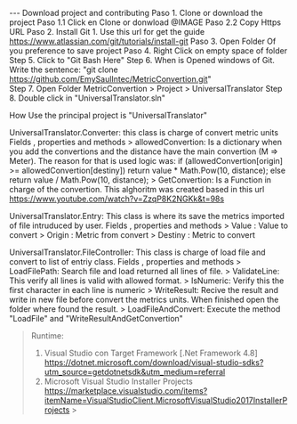 
--- Download project and contributing
   Paso 1. Clone or download the project
   		Paso 1.1 Click en Clone or donwload @IMAGE
   		Paso 2.2 Copy Https URL
   Paso 2. Install Git 
   		1. Use this url for get the guide https://www.atlassian.com/git/tutorials/install-git 
   Paso 3. Open Folder Of you preference to save project 
   Paso 4. Right Click on empty space of folder 
   Step 5. Click to "Git Bash Here"
   Step 6. When is Opened windows of Git. Write the sentence: "git clone https://github.com/EmySaulIntec/MetricConvertion.git"  
   Step 7. Open Folder MetricConvertion > Project > UniversalTranslator 
   Step 8. Double click in "UniversalTranslator.sln" 
   
 
 How Use the principal project is "UniversalTranslator"
   
   UniversalTranslator.Converter: this class is charge of convert metric units
   	Fields , properties and methods
   		> allowedConvertion: Is a dictionary when you add the convertions and the distance have the main convertion (M => Meter). 
   			The reason for that is used logic was: 
   		 	if (allowedConvertion[origin] >= allowedConvertion[destiny])
                return value * Math.Pow(10, distance);
            else
                return value / Math.Pow(10, distance);
       	> GetConvertion: Is a Function  in charge of the convertion. This alghoritm was created based in this url https://www.youtube.com/watch?v=ZzqP8K2NGKk&t=98s
  
  
  UniversalTranslator.Entry: This class is where its save the metrics imported of file intruduced by user.
  	Fields , properties and methods
  		> Value : Value to convert
  		> Origin : Metric from convert 
  		> Destiny : Metric to convert	
  		
  
  UniversalTranslator.FileController: This class is charge of load file and convert to list of entriy class.
  	Fields , properties and methods
  	> LoadFilePath: Search file and load returned all lines of file.
  	> ValidateLine: This verify all lines is valid with allowed format.
  	> IsNumeric: Verify this the first character in each line is numeric
  	> WriteResult: Recive the result and write in new file before convert the metrics units. When finished open the folder where found the result.
  	> LoadFileAndConvert: Execute the method "LoadFile" and "WriteResultAndGetConvertion" 	
  	
>Runtime:
>	1. Visual Studio con Target Framework [.Net Framework 4.8]   https://dotnet.microsoft.com/download/visual-studio-sdks?utm_source=getdotnetsdk&utm_medium=referral
>	2. Microsoft Visual Studio Installer Projects https://marketplace.visualstudio.com/items?itemName=VisualStudioClient.MicrosoftVisualStudio2017InstallerProjects >			
